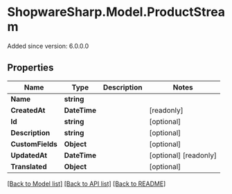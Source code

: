 # ShopwareSharp.Model.ProductStream
Added since version: 6.0.0.0

## Properties

Name | Type | Description | Notes
------------ | ------------- | ------------- | -------------
**Name** | **string** |  | 
**CreatedAt** | **DateTime** |  | [readonly] 
**Id** | **string** |  | [optional] 
**Description** | **string** |  | [optional] 
**CustomFields** | **Object** |  | [optional] 
**UpdatedAt** | **DateTime** |  | [optional] [readonly] 
**Translated** | **Object** |  | [optional] 

[[Back to Model list]](../../README.md#documentation-for-models) [[Back to API list]](../../README.md#documentation-for-api-endpoints) [[Back to README]](../../README.md)


